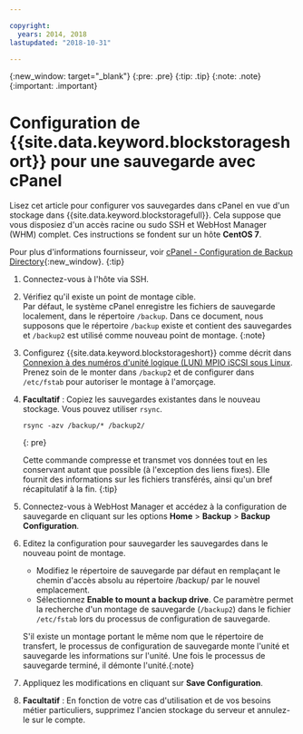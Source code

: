 ```yaml
---

copyright:
  years: 2014, 2018
lastupdated: "2018-10-31"

---
```

{:new_window: target="_blank"}
{:pre: .pre}
{:tip: .tip}
{:note: .note}
{:important: .important}

# Configuration de {{site.data.keyword.blockstorageshort}} pour une sauvegarde avec cPanel

Lisez cet article pour configurer vos sauvegardes dans cPanel en vue d'un stockage dans {{site.data.keyword.blockstoragefull}}. Cela suppose que vous disposiez d'un accès racine ou sudo SSH et WebHost Manager (WHM) complet. Ces instructions se fondent sur un hôte **CentOS 7**.

Pour plus d'informations fournisseur, voir [cPanel - Configuration de Backup Directory](https://docs.cpanel.net/display/68Docs/Backup+Configuration#BackupConfiguration-ConfigureBackupDirectory){:new_window}.
{:tip}

1. Connectez-vous à l'hôte via SSH.

2. Vérifiez qu'il existe un point de montage cible. <br />
Par défaut, le système cPanel enregistre les fichiers de sauvegarde localement, dans le répertoire `/backup`. Dans ce document, nous supposons que le répertoire `/backup` existe et contient des sauvegardes et `/backup2` est utilisé comme nouveau point de montage.
   {:note}

3. Configurez {{site.data.keyword.blockstorageshort}} comme décrit dans [Connexion à des numéros d'unité logique (LUN) MPIO iSCSI sous Linux](accessing_block_storage_linux.html). Prenez soin de le monter dans `/backup2` et de configurer dans `/etc/fstab` pour autoriser le montage à l'amorçage.

4. **Facultatif** : Copiez les sauvegardes existantes dans le nouveau stockage. Vous pouvez utiliser `rsync`.
   ```
   rsync -azv /backup/* /backup2/
   ```
   {: pre}

    Cette commande compresse et transmet vos données tout en les conservant autant que possible (à l'exception des liens fixes). Elle fournit des informations sur les fichiers transférés, ainsi qu'un bref récapitulatif à la fin.
    {:tip}

5. Connectez-vous à WebHost Manager et accédez à la configuration de sauvegarde en cliquant sur les options **Home** > **Backup** > **Backup Configuration**.

6. Editez la configuration pour sauvegarder les sauvegardes dans le nouveau point de montage.
    - Modifiez le répertoire de sauvegarde par défaut en remplaçant le chemin d'accès absolu au répertoire /backup/ par le nouvel emplacement.
    - Sélectionnez **Enable to mount a backup drive**. Ce paramètre permet la recherche d'un montage de sauvegarde (`/backup2`) dans le fichier `/etc/fstab` lors du processus de configuration de sauvegarde. <br />

    S'il existe un montage portant le même nom que le répertoire de transfert, le processus de configuration de sauvegarde monte l'unité et sauvegarde les informations sur l'unité. Une fois le processus de sauvegarde terminé, il démonte l'unité.{:note}

7. Appliquez les modifications en cliquant sur **Save Configuration**.

8. **Facultatif** : En fonction de votre cas d'utilisation et de vos besoins métier particuliers, supprimez l'ancien stockage du serveur et annulez-le sur le compte.
